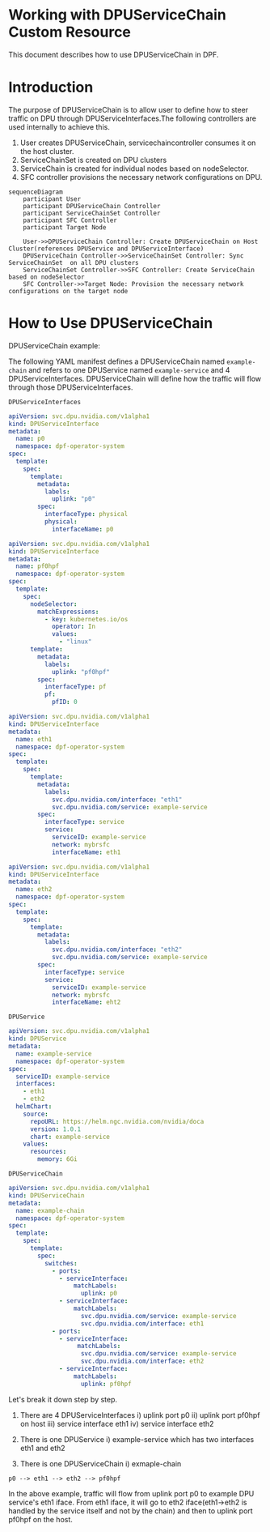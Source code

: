 # Working with DPUServiceChain Custom Resource
This document describes how to use DPUServiceChain in DPF.

# Introduction 

The purpose of DPUServiceChain is to allow user to define how to steer traffic on DPU through DPUServiceInterfaces.The following controllers are used internally to achieve this.

1) User creates DPUServiceChain, servicechaincontroller consumes it on the host cluster.
2) ServiceChainSet is created on DPU clusters
3) ServiceChain is created for individual nodes based on nodeSelector.
4) SFC controller provisions the necessary network configurations on DPU.

```mermaid
sequenceDiagram
    participant User
    participant DPUServiceChain Controller
    participant ServiceChainSet Controller
    participant SFC Controller
    participant Target Node

    User->>DPUServiceChain Controller: Create DPUServiceChain on Host Cluster(references DPUService and DPUServiceInterface)
    DPUServiceChain Controller->>ServiceChainSet Controller: Sync ServiceChainSet  on all DPU clusters
    ServiceChainSet Controller->>SFC Controller: Create ServiceChain  based on nodeSelector
    SFC Controller->>Target Node: Provision the necessary network configurations on the target node
```

# How to Use DPUServiceChain
DPUServiceChain example:

The following YAML manifest defines a DPUServiceChain named `example-chain` and refers to one DPUService named `example-service` and 4 DPUServiceInterfaces. DPUServiceChain will define how the traffic will flow through those DPUServiceInterfaces.

`DPUServiceInterfaces`

```yaml
apiVersion: svc.dpu.nvidia.com/v1alpha1
kind: DPUServiceInterface
metadata:
  name: p0
  namespace: dpf-operator-system
spec:
  template:
    spec:
      template:
        metadata:
          labels:
            uplink: "p0"
        spec:
          interfaceType: physical
          physical:
            interfaceName: p0
```

```yaml
apiVersion: svc.dpu.nvidia.com/v1alpha1
kind: DPUServiceInterface
metadata:
  name: pf0hpf
  namespace: dpf-operator-system
spec:
  template:
    spec:
      nodeSelector:
        matchExpressions:
          - key: kubernetes.io/os
            operator: In
            values:
              - "linux"
      template:
        metadata:
          labels:
            uplink: "pf0hpf"
        spec:
          interfaceType: pf
          pf:
            pfID: 0
```

```yaml
apiVersion: svc.dpu.nvidia.com/v1alpha1
kind: DPUServiceInterface
metadata:
  name: eth1
  namespace: dpf-operator-system
spec:
  template:
    spec:
      template:
        metadata:
          labels:
            svc.dpu.nvidia.com/interface: "eth1"
            svc.dpu.nvidia.com/service: example-service
        spec:
          interfaceType: service
          service:
            serviceID: example-service
            network: mybrsfc
            interfaceName: eth1
```

```yaml
apiVersion: svc.dpu.nvidia.com/v1alpha1
kind: DPUServiceInterface
metadata:
  name: eth2
  namespace: dpf-operator-system
spec:
  template:
    spec:
      template:
        metadata:
          labels:
            svc.dpu.nvidia.com/interface: "eth2"
            svc.dpu.nvidia.com/service: example-service
        spec:
          interfaceType: service
          service:
            serviceID: example-service
            network: mybrsfc
            interfaceName: eht2
```

`DPUService`

```yaml
apiVersion: svc.dpu.nvidia.com/v1alpha1
kind: DPUService
metadata:
  name: example-service
  namespace: dpf-operator-system
spec:
  serviceID: example-service
  interfaces:
    - eth1
    - eth2
  helmChart:
    source:
      repoURL: https://helm.ngc.nvidia.com/nvidia/doca
      version: 1.0.1
      chart: example-service
    values:
      resources:
        memory: 6Gi
```

`DPUServiceChain`
```yaml
apiVersion: svc.dpu.nvidia.com/v1alpha1
kind: DPUServiceChain
metadata:
  name: example-chain
  namespace: dpf-operator-system
spec:
  template:
    spec:
      template:
        spec:
          switches:
            - ports:
              - serviceInterface:
                  matchLabels:
                    uplink: p0
              - serviceInterface:
                  matchLabels:
                    svc.dpu.nvidia.com/service: example-service
                    svc.dpu.nvidia.com/interface: eth1
            - ports:
              - serviceInterface:
                   matchLabels:
                    svc.dpu.nvidia.com/service: example-service
                    svc.dpu.nvidia.com/interface: eth2
              - serviceInterface:
                  matchLabels:
                    uplink: pf0hpf
```

Let's break it down step by step.

1) There are 4 DPUServiceInterfaces
i) uplink port p0
ii) uplink port pf0hpf on host
iii) service interface eth1
iv) service interface eth2

2) There is one DPUService
i) example-service which has two interfaces eth1 and eth2

3) There is one DPUServiceChain
i) exmaple-chain

`p0 --> eth1 --> eth2 --> pf0hpf`

In the above example, traffic will flow from uplink port p0 to example DPU service's eth1 iface. From eth1 iface, it will go to eth2 iface(eth1->eth2 is handled by the service itself and not by the chain) and then to uplink port pf0hpf on the host. 